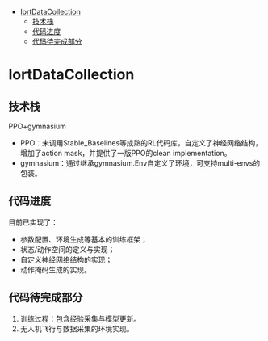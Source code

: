- [IortDataCollection](#iortdatacollection)
  - [技术栈](#技术栈)
  - [代码进度](#代码进度)
  - [代码待完成部分](#代码待完成部分)

# IortDataCollection
## 技术栈
PPO+gymnasium
- PPO：未调用Stable_Baselines等成熟的RL代码库，自定义了神经网络结构，增加了action mask，并提供了一版PPO的clean implementation。
- gymnasium：通过继承gymnasium.Env自定义了环境，可支持multi-envs的包装。

## 代码进度
目前已实现了：
- 参数配置、环境生成等基本的训练框架；
- 状态/动作空间的定义与实现；
- 自定义神经网络结构的实现；
- 动作掩码生成的实现。

## 代码待完成部分
1. 训练过程：包含经验采集与模型更新。
2. 无人机飞行与数据采集的环境实现。
